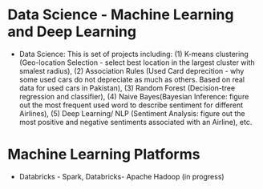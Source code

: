 # Data Science - Machine Learning and Deep Learning 
+ Data Science: This is set of projects including: (1) K-means clustering (Geo-location Selection - select best location in the largest cluster with smalest radius), (2) Association Rules (Used Card deprecition - why some used cars do not depreciate as much as others. Based on real data for used cars in Pakistan), (3) Random Forest (Decision-tree regression and classifier), (4) Naive Bayes(Bayesian Inference: figure out the most frequent used word to describe sentiment for different Airlines), (5) Deep Learning/ NLP (Sentiment Analysis: figure out the most positive and negative sentiments associated with an Airline), etc. 

# Machine Learning Platforms
+ Databricks - Spark, Databricks- Apache Hadoop (in progress)
